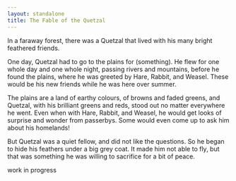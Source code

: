 ```yaml
---
layout: standalone
title: The Fable of the Quetzal
---
```


In a faraway forest, there was a Quetzal that lived with his many bright feathered friends.

One day, Quetzal had to go to the plains for (something).
He flew for one whole day and one whole night, passing rivers and mountains, before he found the plains, where he was greeted by Hare, Rabbit, and Weasel.
These would be his new friends while he was here over summer.

The plains are a land of earthy colours, of browns and faded greens, and Quetzal, with his brilliant greens and reds, stood out no matter everywhere he went.
Even when with Hare, Rabbit, and Weasel, he would get looks of surprise and wonder from passerbys.
Some would even come up to ask him about his homelands!

But Quetzal was a quiet fellow, and did not like the questions.
So he began to hide his feathers under a big grey coat.
It made him not able to fly, but that was something he was willing to sacrifice for a bit of peace.

<span class="paper">work in progress</span>
